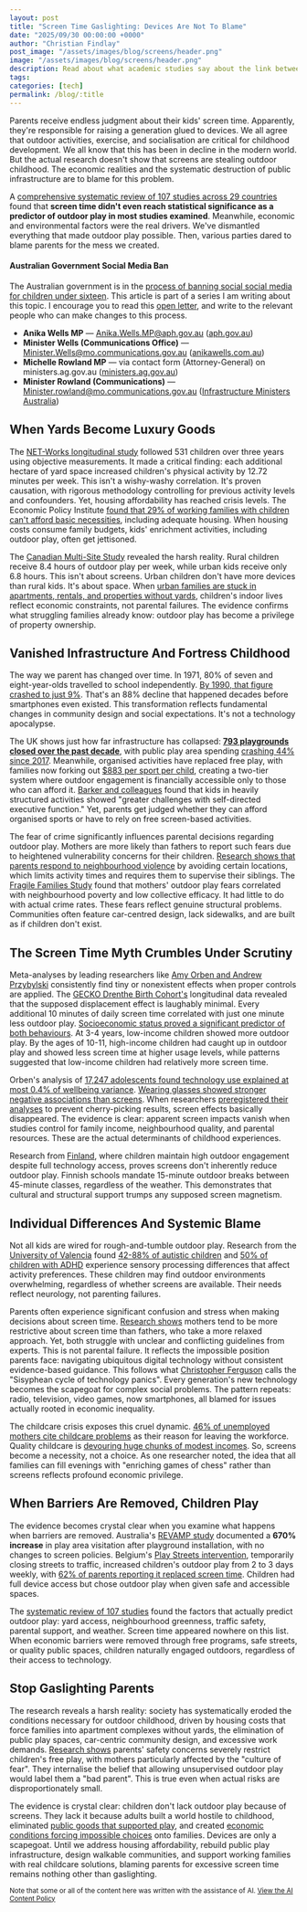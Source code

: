 ```yaml
---
layout: post
title: "Screen Time Gaslighting: Devices Are Not To Blame"
date: "2025/09/30 00:00:00 +0000"
author: "Christian Findlay"
post_image: "/assets/images/blog/screens/header.png"
image: "/assets/images/blog/screens/header.png"
description: Read about what academic studies say about the link between screen time and outdoor play in children. Learn about the hidden causes in the change of outdoor play that the media rarely talks about.
tags: 
categories: [tech]
permalink: /blog/:title
---
```


Parents receive endless judgment about their kids' screen time. Apparently, they're responsible for raising a generation glued to devices. We all agree that outdoor activities, exercise, and socialisation are critical for childhood development. We all know that this has been in decline in the modern world. But the actual research doesn't show that screens are stealing outdoor childhood. The economic realities and the systematic destruction of public infrastructure are to blame for this problem. 

A [comprehensive systematic review of 107 studies across 29 countries](https://ijbnpa.biomedcentral.com/articles/10.1186/s12966-021-01097-9) found that **screen time didn't even reach statistical significance as a predictor of outdoor play in most studies examined**. Meanwhile, economic and environmental factors were the real drivers. We've dismantled everything that made outdoor play possible. Then, various parties dared to blame parents for the mess we created.

#### Australian Government Social Media Ban

The Australian government is in the [process of banning social social media for children under sixteen](https://apo.org.au/node/328608). This article is part of a series I am writing about this topic. I encourage you to read this [open letter](https://apo.org.au/node/328608), and write to the relevant people who can make changes to this process. 

* **Anika Wells MP** — [Anika.Wells.MP@aph.gov.au](mailto:Anika.Wells.MP@aph.gov.au) ([aph.gov.au][1])
* **Minister Wells (Communications Office)** — [Minister.Wells@mo.communications.gov.au](mailto:Minister.Wells@mo.communications.gov.au) ([anikawells.com.au][2])
* **Michelle Rowland MP** — via contact form (Attorney-General) on ministers.ag.gov.au ([ministers.ag.gov.au][3])
* **Minister Rowland (Communications)** — [Minister.rowland@mo.communications.gov.au](mailto:Minister.rowland@mo.communications.gov.au) ([Infrastructure Ministers Australia][4])

[1]: https://www.aph.gov.au/Senators_and_Members/Parliamentarian?MPID=264121&lang=en&utm_source=chatgpt.com "Hon Anika Wells MP - Parliament of Australia"
[2]: https://www.anikawells.com.au/contact/?utm_source=chatgpt.com "Contact - Anika Wells"
[3]: https://ministers.ag.gov.au/hon-michelle-rowland-mp/contact?utm_source=chatgpt.com "The Hon Michelle Rowland MP − Contact | Our ministers – Attorney ..."
[4]: https://minister.infrastructure.gov.au/rowland/contact?utm_source=chatgpt.com "The Hon Michelle Rowland MP contact details | Ministers for the ..."

## When Yards Become Luxury Goods

The [NET-Works longitudinal study](https://pmc.ncbi.nlm.nih.gov/articles/PMC7306417/) followed 531 children over three years using objective measurements. It made a critical finding: each additional hectare of yard space increased children's physical activity by 12.72 minutes per week. This isn't a wishy-washy correlation. It's proven causation, with rigorous methodology controlling for previous activity levels and confounders. Yet, housing affordability has reached crisis levels. The Economic Policy Institute [found that 29% of working families with children can't afford basic necessities](https://www.epi.org/publication/press_releases_hardships/), including adequate housing. When housing costs consume family budgets, kids' enrichment activities, including outdoor play, often get jettisoned.

The [Canadian Multi-Site Study](https://www.mdpi.com/1660-4601/18/7/3617) revealed the harsh reality. Rural children receive 8.4 hours of outdoor play per week, while urban kids receive only 6.8 hours. This isn't about screens. Urban children don't have more devices than rural kids. It's about space. When [urban families are stuck in apartments, rentals, and properties without yards](https://pmc.ncbi.nlm.nih.gov/articles/PMC6843675/), children's indoor lives reflect economic constraints, not parental failures. The evidence confirms what struggling families already know: outdoor play has become a privilege of property ownership.

## Vanished Infrastructure And Fortress Childhood  

The way we parent has changed over time. In 1971, 80% of seven and eight-year-olds travelled to school independently. [By 1990, that figure crashed to just 9%](https://ora.ox.ac.uk/objects/uuid:89103856-a239-489a-8e7e-b6c1bad43a0f). That's an 88% decline that happened decades before smartphones even existed. This transformation reflects fundamental changes in community design and social expectations. It's not a technology apocalypse.

The UK shows just how far infrastructure has collapsed: **[793 playgrounds closed over the past decade](https://www.holcim.co.uk/news-and-resources/press-releases/right-play-fois-reveal-huge-decline-play-park-facilities-uk)**, with public play area spending [crashing 44% since 2017](https://www.api-play.org/news-events/nowhere-to-play/). Meanwhile, organised activities have replaced free play, with families now forking out [$883 per sport per child](https://projectplay.org/state-of-play-2022/costs-to-play-trends), creating a two-tier system where outdoor engagement is financially accessible only to those who can afford it. [Barker and colleagues](https://www.solutionhealth.org/2024/06/04/overbooked-kids-the-overscheduled-epidemic/) found that kids in heavily structured activities showed "greater challenges with self-directed executive function." Yet, parents get judged whether they can afford organised sports or have to rely on free screen-based activities.

The fear of crime significantly influences parental decisions regarding outdoor play. Mothers are more likely than fathers to report such fears due to heightened vulnerability concerns for their children. [Research shows that parents respond to neighbourhood violence](https://pmc.ncbi.nlm.nih.gov/articles/PMC3172153/) by avoiding certain locations, which limits activity times and requires them to supervise their siblings. The [Fragile Families Study](https://pmc.ncbi.nlm.nih.gov/articles/PMC3058513/) found that mothers' outdoor play fears correlated with neighbourhood poverty and low collective efficacy. It had little to do with actual crime rates. These fears reflect genuine structural problems. Communities often feature car-centred design, lack sidewalks, and are built as if children don't exist.

## The Screen Time Myth Crumbles Under Scrutiny

Meta-analyses by leading researchers like [Amy Orben and Andrew Przybylski](https://journals.sagepub.com/doi/10.1177/0956797619830329) consistently find tiny or nonexistent effects when proper controls are applied. The [GECKO Drenthe Birth Cohort's](https://www.frontiersin.org/journals/public-health/articles/10.3389/fpubh.2022.1042822/full) longitudinal data revealed that the supposed displacement effect is laughably minimal. Every additional 10 minutes of daily screen time correlated with just one minute less outdoor play. [Socioeconomic status proved a significant predictor of both behaviours](https://www.frontiersin.org/journals/public-health/articles/10.3389/fpubh.2022.1042822/full). At 3-4 years, low-income children showed more outdoor play. By the ages of 10-11, high-income children had caught up in outdoor play and showed less screen time at higher usage levels, while patterns suggested that low-income children had relatively more screen time.

Orben's analysis of [17,247 adolescents found technology use explained at most 0.4% of wellbeing variance](https://www.ox.ac.uk/news/2019-01-15-technology-use-explains-most-04-adolescent-wellbeing). [Wearing glasses showed stronger negative associations than screens](https://journals.sagepub.com/doi/10.1177/0956797619830329). When researchers [preregistered their analyses](https://www.mdpi.com/1660-4601/17/10/3661) to prevent cherry-picking results, screen effects basically disappeared. The evidence is clear: apparent screen impacts vanish when studies control for family income, neighbourhood quality, and parental resources. These are the actual determinants of childhood experiences.

Research from [Finland](https://taughtbyfinland.com/finnish-style-recess-at-a-u-s-school/), where children maintain high outdoor engagement despite full technology access, proves screens don't inherently reduce outdoor play. Finnish schools mandate 15-minute outdoor breaks between 45-minute classes, regardless of the weather. This demonstrates that cultural and structural support trumps any supposed screen magnetism.

## Individual Differences And Systemic Blame

Not all kids are wired for rough-and-tumble outdoor play. Research from the [University of Valencia](https://www.frontiersin.org/journals/integrative-neuroscience/articles/10.3389/fnint.2020.00022/full) found [42-88% of autistic children](https://www.frontiersin.org/journals/integrative-neuroscience/articles/10.3389/neuro.07.029.2009/full) and [50% of children with ADHD](https://ijbnpa.biomedcentral.com/articles/10.1186/1479-5868-10-102) experience sensory processing differences that affect activity preferences. These children may find outdoor environments overwhelming, regardless of whether screens are available. Their needs reflect neurology, not parenting failures.

Parents often experience significant confusion and stress when making decisions about screen time. [Research shows](https://pmc.ncbi.nlm.nih.gov/articles/PMC10039437/) mothers tend to be more restrictive about screen time than fathers, who take a more relaxed approach. Yet, both struggle with unclear and conflicting guidelines from experts. This is not parental failure. It reflects the impossible position parents face: navigating ubiquitous digital technology without consistent evidence-based guidance. This follows what [Christopher Ferguson](https://journals.sagepub.com/doi/full/10.1177/1745691620919372) calls the "Sisyphean cycle of technology panics". Every generation's new technology becomes the scapegoat for complex social problems. The pattern repeats: radio, television, video games, now smartphones, all blamed for issues actually rooted in economic inequality.

The childcare crisis exposes this cruel dynamic. [46% of unemployed mothers cite childcare problems](https://www.ffyf.org/resources/2023/03/the-first-five-things-you-need-to-know-impact-of-the-child-care-crisis-on-women-mothers/) as their reason for leaving the workforce. Quality childcare is [devouring huge chunks of modest incomes](https://www.epi.org/child-care-costs-in-the-united-states/). So, screens become a necessity, not a choice. As one researcher noted, the idea that all families can fill evenings with "enriching games of chess" rather than screens reflects profound economic privilege.

## When Barriers Are Removed, Children Play

The evidence becomes crystal clear when you examine what happens when barriers are removed. Australia's [REVAMP study](https://ijbnpa.biomedcentral.com/articles/10.1186/s12966-017-0625-5) documented a **670% increase** in play area visitation after playground installation, with no changes to screen policies. Belgium's [Play Streets intervention](https://ijbnpa.biomedcentral.com/articles/10.1186/s12966-015-0171-y), temporarily closing streets to traffic, increased children's outdoor play from 2 to 3 days weekly, with [62% of parents reporting it replaced screen time](https://pmc.ncbi.nlm.nih.gov/articles/PMC4334854/). Children had full device access but chose outdoor play when given safe and accessible spaces.

The [systematic review of 107 studies](https://ijbnpa.biomedcentral.com/articles/10.1186/s12966-021-01097-9) found the factors that actually predict outdoor play: yard access, neighbourhood greenness, traffic safety, parental support, and weather. Screen time appeared nowhere on this list. When economic barriers were removed through free programs, safe streets, or quality public spaces, children naturally engaged outdoors, regardless of their access to technology.

## Stop Gaslighting Parents

The research reveals a harsh reality: society has systematically eroded the conditions necessary for outdoor childhood, driven by housing costs that force families into apartment complexes without yards, the elimination of public play spaces, car-centric community design, and excessive work demands. [Research shows](https://onlinelibrary.wiley.com/doi/10.1111/tesg.12505) parents' safety concerns severely restrict children's free play, with mothers particularly affected by the "culture of fear". They internalise the belief that allowing unsupervised outdoor play would label them a "bad parent". This is true even when actual risks are disproportionately small.

The evidence is crystal clear: children don't lack outdoor play because of screens. They lack it because adults built a world hostile to childhood, eliminated [public goods that supported play](https://pmc.ncbi.nlm.nih.gov/articles/PMC1963283/), and created [economic conditions forcing impossible choices](https://onlinelibrary.wiley.com/doi/10.1111/cdev.13365) onto families. Devices are only a scapegoat. Until we address housing affordability, rebuild public play infrastructure, design walkable communities, and support working families with real childcare solutions, blaming parents for excessive screen time remains nothing other than gaslighting.

<small>Note that some or all of the content here was written with the assistance of AI. [View the AI Content Policy](ai-writing)</small>